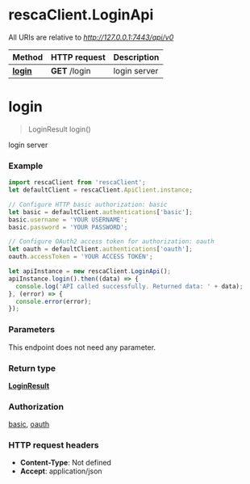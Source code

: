 # rescaClient.LoginApi

All URIs are relative to *http://127.0.0.1:7443/api/v0*

Method | HTTP request | Description
------------- | ------------- | -------------
[**login**](LoginApi.md#login) | **GET** /login | login server


<a name="login"></a>
# **login**
> LoginResult login()

login server

### Example
```javascript
import rescaClient from 'rescaClient';
let defaultClient = rescaClient.ApiClient.instance;

// Configure HTTP basic authorization: basic
let basic = defaultClient.authentications['basic'];
basic.username = 'YOUR USERNAME';
basic.password = 'YOUR PASSWORD';

// Configure OAuth2 access token for authorization: oauth
let oauth = defaultClient.authentications['oauth'];
oauth.accessToken = 'YOUR ACCESS TOKEN';

let apiInstance = new rescaClient.LoginApi();
apiInstance.login().then((data) => {
  console.log('API called successfully. Returned data: ' + data);
}, (error) => {
  console.error(error);
});

```

### Parameters
This endpoint does not need any parameter.

### Return type

[**LoginResult**](LoginResult.md)

### Authorization

[basic](../README.md#basic), [oauth](../README.md#oauth)

### HTTP request headers

 - **Content-Type**: Not defined
 - **Accept**: application/json

